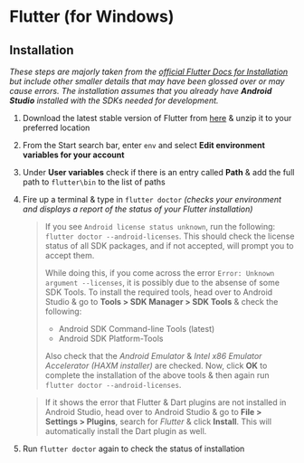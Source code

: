 # Flutter (for Windows)

## Installation

_These steps are majorly taken from the [official Flutter Docs for Installation](https://flutter.dev/docs/get-started/install/windows) but include other smaller details that may have been glossed over or may cause errors. The installation assumes that you already have __Android Studio__ installed with the SDKs needed for development._

1. Download the latest stable version of Flutter from [here](https://flutter.dev/docs/development/tools/sdk/releases) & unzip it to your preferred location
2. From the Start search bar, enter `env` and select __Edit environment variables for your account__
3. Under __User variables__ check if there is an entry called __Path__ & add the full path to `flutter\bin` to the list of paths
4. Fire up a terminal & type in `flutter doctor` _(checks your environment and displays a report of the status of your Flutter installation)_
   
   > If you see `Android license status unknown`, run the following: `flutter doctor --android-licenses`. This should check the license status of all SDK packages, and if not accepted, will prompt you to accept them.
   >
   > While doing this, if you come across the error `Error: Unknown argument --licenses`, it is possibly due to the absense of some SDK Tools. To install the required tools, head over to Android Studio & go to __Tools > SDK Manager > SDK Tools__ & check the following:
   > - Android SDK Command-line Tools (latest)
   > - Android SDK Platform-Tools
   >
   >
   > Also check that the _Android Emulator_ & _Intel x86 Emulator Accelerator (HAXM installer)_ are checked. Now, click __OK__ to complete the installation of the above tools & then again run `flutter doctor --android-licenses`.
   
   > If it shows the error that Flutter & Dart plugins are not installed in Android Studio, head over to Android Studio & go to __File > Settings > Plugins__, search for _Flutter_ & click __Install__. This will automatically install the Dart plugin as well.
   
5. Run `flutter doctor` again to check the status of installation
